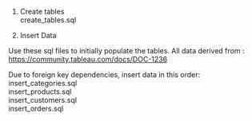 1. Create tables<br>
create_tables.sql
<p>

2. Insert Data <br>

Use these sql files to initially populate the tables. All data derived from : <br>
https://community.tableau.com/docs/DOC-1236

Due to foreign key dependencies, insert data in this order: <br>
insert_categories.sql <br>
insert_products.sql <br>
insert_customers.sql <br>
insert_orders.sql <br>
